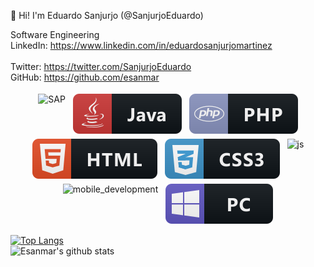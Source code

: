 👋 Hi! I'm Eduardo Sanjurjo (@SanjurjoEduardo)

Software Engineering
<br/>
     LinkedIn:  https://www.linkedin.com/in/eduardosanjurjomartinez
<br/>     
     Twitter:   https://twitter.com/SanjurjoEduardo
<br/>
     GitHub:    https://github.com/esanmar
    
<p align="center">
   <img src="https://customer-stories-feed.github.com/customer_stories/sap/logo.svg" width="30%" alt="SAP", style="width:50px; vertical-align:top; margin:4px">
  <img src="https://github.com/MikeCodesDotNET/ColoredBadges/blob/master/svg/dev/languages/java.svg" alt="java", style="vertical-align:top; margin:4px">
  <img src="https://github.com/MikeCodesDotNET/ColoredBadges/blob/master/svg/dev/languages/php.svg" alt="php", style="vertical-align:top; margin:4px">
  <img src="https://github.com/MikeCodesDotNET/ColoredBadges/blob/master/svg/dev/languages/html.svg" alt="html", style="vertical-align:top; margin:4px">
  <img src="https://github.com/MikeCodesDotNET/ColoredBadges/blob/master/svg/dev/languages/css3.svg" alt ="css", style="vertical-align: top; margin:4px">
  <img src="https://github.com/Quadrified/Quadrified/blob/master/assets/svg/dev/languages/js.svg" alt="js" style="vertical-align:top; margin:4px">
  <img src="https://github.com/Quadrified/Quadrified/blob/master/assets/svg/dev/misc/mobile.svg" alt="mobile_development" style="vertical-align:top; margin:4px">
  <img src="https://github.com/MikeCodesDotNET/ColoredBadges/blob/master/svg/devices/pc.svg" alt="pc", style="vertical-align:top; margin: 4px">
</p>

[![Top Langs](https://github-readme-stats.vercel.app/api/top-langs/?username=esanmar)](https://github.com/esanmar/github-readme-stats)
<br/>
![Esanmar's github stats](https://github-readme-stats.vercel.app/api?username=esanmar&show_icons=true)


